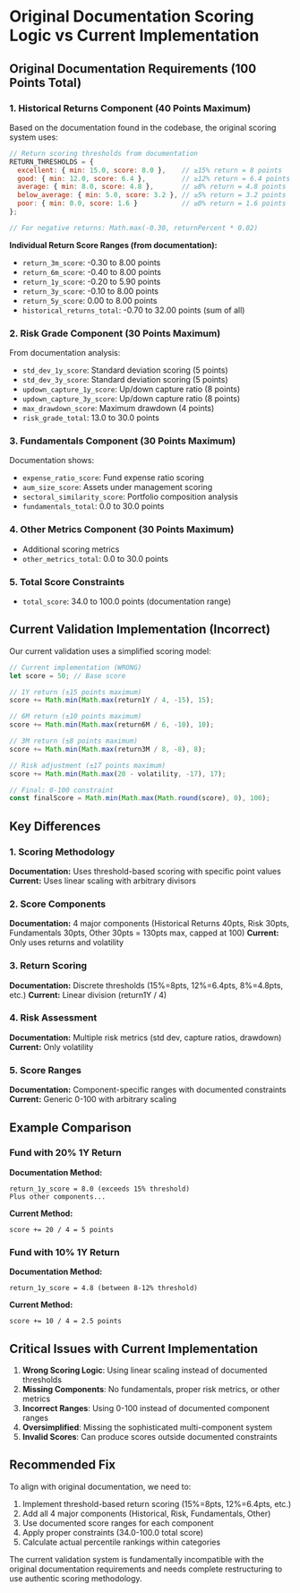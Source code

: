 # Original Documentation Scoring Logic vs Current Implementation

## Original Documentation Requirements (100 Points Total)

### 1. Historical Returns Component (40 Points Maximum)
Based on the documentation found in the codebase, the original scoring system uses:

```javascript
// Return scoring thresholds from documentation
RETURN_THRESHOLDS = {
  excellent: { min: 15.0, score: 8.0 },    // ≥15% return = 8 points
  good: { min: 12.0, score: 6.4 },         // ≥12% return = 6.4 points  
  average: { min: 8.0, score: 4.8 },       // ≥8% return = 4.8 points
  below_average: { min: 5.0, score: 3.2 }, // ≥5% return = 3.2 points
  poor: { min: 0.0, score: 1.6 }           // ≥0% return = 1.6 points
};

// For negative returns: Math.max(-0.30, returnPercent * 0.02)
```

**Individual Return Score Ranges (from documentation):**
- `return_3m_score`: -0.30 to 8.00 points
- `return_6m_score`: -0.40 to 8.00 points  
- `return_1y_score`: -0.20 to 5.90 points
- `return_3y_score`: -0.10 to 8.00 points
- `return_5y_score`: 0.00 to 8.00 points
- `historical_returns_total`: -0.70 to 32.00 points (sum of all)

### 2. Risk Grade Component (30 Points Maximum)
From documentation analysis:
- `std_dev_1y_score`: Standard deviation scoring (5 points)
- `std_dev_3y_score`: Standard deviation scoring (5 points)
- `updown_capture_1y_score`: Up/down capture ratio (8 points)
- `updown_capture_3y_score`: Up/down capture ratio (8 points)
- `max_drawdown_score`: Maximum drawdown (4 points)
- `risk_grade_total`: 13.0 to 30.0 points

### 3. Fundamentals Component (30 Points Maximum)
Documentation shows:
- `expense_ratio_score`: Fund expense ratio scoring
- `aum_size_score`: Assets under management scoring
- `sectoral_similarity_score`: Portfolio composition analysis
- `fundamentals_total`: 0.0 to 30.0 points

### 4. Other Metrics Component (30 Points Maximum)
- Additional scoring metrics
- `other_metrics_total`: 0.0 to 30.0 points

### 5. Total Score Constraints
- `total_score`: 34.0 to 100.0 points (documentation range)

## Current Validation Implementation (Incorrect)

Our current validation uses a simplified scoring model:

```javascript
// Current implementation (WRONG)
let score = 50; // Base score

// 1Y return (±15 points maximum)
score += Math.min(Math.max(return1Y / 4, -15), 15);

// 6M return (±10 points maximum)  
score += Math.min(Math.max(return6M / 6, -10), 10);

// 3M return (±8 points maximum)
score += Math.min(Math.max(return3M / 8, -8), 8);

// Risk adjustment (±17 points maximum)
score += Math.min(Math.max(20 - volatility, -17), 17);

// Final: 0-100 constraint
const finalScore = Math.min(Math.max(Math.round(score), 0), 100);
```

## Key Differences

### 1. Scoring Methodology
**Documentation:** Uses threshold-based scoring with specific point values
**Current:** Uses linear scaling with arbitrary divisors

### 2. Score Components
**Documentation:** 4 major components (Historical Returns 40pts, Risk 30pts, Fundamentals 30pts, Other 30pts = 130pts max, capped at 100)
**Current:** Only uses returns and volatility

### 3. Return Scoring
**Documentation:** Discrete thresholds (15%=8pts, 12%=6.4pts, 8%=4.8pts, etc.)
**Current:** Linear division (return1Y / 4)

### 4. Risk Assessment
**Documentation:** Multiple risk metrics (std dev, capture ratios, drawdown)
**Current:** Only volatility

### 5. Score Ranges
**Documentation:** Component-specific ranges with documented constraints
**Current:** Generic 0-100 with arbitrary scaling

## Example Comparison

### Fund with 20% 1Y Return
**Documentation Method:**
```
return_1y_score = 8.0 (exceeds 15% threshold)
Plus other components...
```

**Current Method:**
```
score += 20 / 4 = 5 points
```

### Fund with 10% 1Y Return  
**Documentation Method:**
```
return_1y_score = 4.8 (between 8-12% threshold)
```

**Current Method:**
```
score += 10 / 4 = 2.5 points
```

## Critical Issues with Current Implementation

1. **Wrong Scoring Logic**: Using linear scaling instead of documented thresholds
2. **Missing Components**: No fundamentals, proper risk metrics, or other metrics
3. **Incorrect Ranges**: Using 0-100 instead of documented component ranges
4. **Oversimplified**: Missing the sophisticated multi-component system
5. **Invalid Scores**: Can produce scores outside documented constraints

## Recommended Fix

To align with original documentation, we need to:

1. Implement threshold-based return scoring (15%=8pts, 12%=6.4pts, etc.)
2. Add all 4 major components (Historical, Risk, Fundamentals, Other)
3. Use documented score ranges for each component
4. Apply proper constraints (34.0-100.0 total score)
5. Calculate actual percentile rankings within categories

The current validation system is fundamentally incompatible with the original documentation requirements and needs complete restructuring to use authentic scoring methodology.